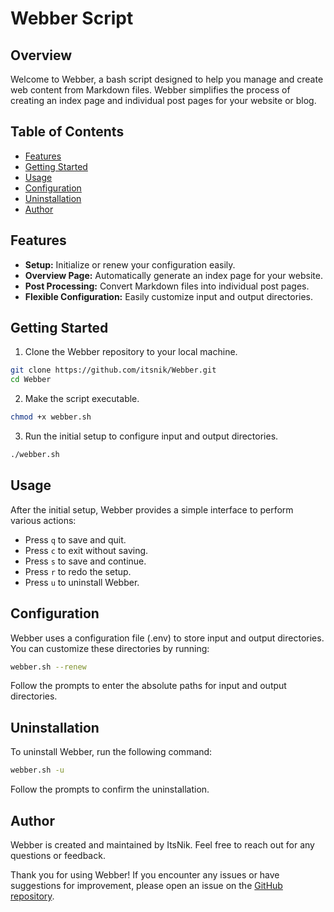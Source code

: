 # Webber Script

## Overview

Welcome to Webber, a bash script designed to help you manage and create web content from Markdown files. Webber simplifies the process of creating an index page and individual post pages for your website or blog.

## Table of Contents

- [Features](#features)
- [Getting Started](#getting-started)
- [Usage](#usage)
- [Configuration](#configuration)
- [Uninstallation](#uninstallation)
- [Author](#author)

## Features

- **Setup:** Initialize or renew your configuration easily.
- **Overview Page:** Automatically generate an index page for your website.
- **Post Processing:** Convert Markdown files into individual post pages.
- **Flexible Configuration:** Easily customize input and output directories.

## Getting Started

1. Clone the Webber repository to your local machine.
	
```bash
git clone https://github.com/itsnik/Webber.git
cd Webber
```
	
2. Make the script executable.
	
```bash
chmod +x webber.sh
```
	
3. Run the initial setup to configure input and output directories.
	
```bash
./webber.sh
```

## Usage

After the initial setup, Webber provides a simple interface to perform various actions:

- Press `q` to save and quit.
- Press `c` to exit without saving.
- Press `s` to save and continue.
- Press `r` to redo the setup.
- Press `u` to uninstall Webber.

## Configuration

Webber uses a configuration file (.env) to store input and output directories. You can customize these directories by running:

```bash
webber.sh --renew
```

Follow the prompts to enter the absolute paths for input and output directories.

## Uninstallation

To uninstall Webber, run the following command:

```bash
webber.sh -u
```

Follow the prompts to confirm the uninstallation.

## Author

Webber is created and maintained by ItsNik. Feel free to reach out for any questions or feedback.

Thank you for using Webber! If you encounter any issues or have suggestions for improvement, please open an issue on the [GitHub repository](https://github.com/itsnik/Webber).
